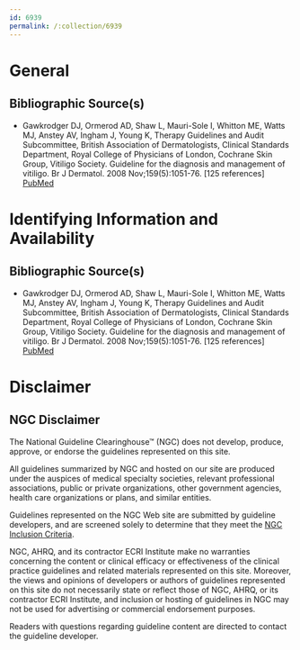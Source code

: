 ```yaml
---
id: 6939
permalink: /:collection/6939
---
```


# General

## Bibliographic Source(s)

- Gawkrodger DJ, Ormerod AD, Shaw L, Mauri-Sole I, Whitton ME, Watts MJ, Anstey AV, Ingham J, Young K, Therapy Guidelines and Audit Subcommittee, British Association of Dermatologists, Clinical Standards Department, Royal College of Physicians of London, Cochrane Skin Group, Vitiligo Society. Guideline for the diagnosis and management of vitiligo. Br J Dermatol. 2008 Nov;159(5):1051-76. [125 references] [ PubMed ](http://www.ncbi.nlm.nih.gov/entrez/query.fcgi?cmd=Retrieve&db=pubmed&dopt=Abstract&list_uids=19036036)

# Identifying Information and Availability

## Bibliographic Source(s)

- Gawkrodger DJ, Ormerod AD, Shaw L, Mauri-Sole I, Whitton ME, Watts MJ, Anstey AV, Ingham J, Young K, Therapy Guidelines and Audit Subcommittee, British Association of Dermatologists, Clinical Standards Department, Royal College of Physicians of London, Cochrane Skin Group, Vitiligo Society. Guideline for the diagnosis and management of vitiligo. Br J Dermatol. 2008 Nov;159(5):1051-76. [125 references] [ PubMed ](http://www.ncbi.nlm.nih.gov/entrez/query.fcgi?cmd=Retrieve&db=pubmed&dopt=Abstract&list_uids=19036036)

# Disclaimer

## NGC Disclaimer

The National Guideline Clearinghouse™ (NGC) does not develop, produce, approve, or endorse the guidelines represented on this site.

All guidelines summarized by NGC and hosted on our site are produced under the auspices of medical specialty societies, relevant professional associations, public or private organizations, other government agencies, health care organizations or plans, and similar entities.

Guidelines represented on the NGC Web site are submitted by guideline developers, and are screened solely to determine that they meet the [NGC Inclusion Criteria](/help-and-about/summaries/inclusion-criteria).

NGC, AHRQ, and its contractor ECRI Institute make no warranties concerning the content or clinical efficacy or effectiveness of the clinical practice guidelines and related materials represented on this site. Moreover, the views and opinions of developers or authors of guidelines represented on this site do not necessarily state or reflect those of NGC, AHRQ, or its contractor ECRI Institute, and inclusion or hosting of guidelines in NGC may not be used for advertising or commercial endorsement purposes.

Readers with questions regarding guideline content are directed to contact the guideline developer.

